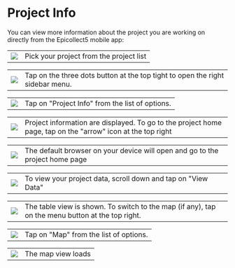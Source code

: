 # Project Info

You can view more information about the project you are working on directly from the Epicollect5 mobile app:

|                                            |                                         |
| ------------------------------------------ | --------------------------------------- |
| ![](../.gitbook/assets/project-info-1.png) | Pick your project from the project list |

|                                            |                                                                               |
| ------------------------------------------ | ----------------------------------------------------------------------------- |
| ![](../.gitbook/assets/project-info-2.png) | Tap on the three dots button at the top tight to open the right sidebar menu. |

|                                            |                                                 |
| ------------------------------------------ | ----------------------------------------------- |
| ![](../.gitbook/assets/project-info-3.png) | Tap on "Project Info" from the list of options. |

|                                            |                                                                                                             |
| ------------------------------------------ | ----------------------------------------------------------------------------------------------------------- |
| ![](../.gitbook/assets/project-info-4.png) | Project information are displayed. To go to the project home page, tap on the "arrow" icon at the top right |

|                                            |                                                                              |
| ------------------------------------------ | ---------------------------------------------------------------------------- |
| ![](../.gitbook/assets/project-info-5.png) | The default browser on your device will open and go to the project home page |

|                                            |                                                               |
| ------------------------------------------ | ------------------------------------------------------------- |
| ![](../.gitbook/assets/project-info-7.png) | To view your project data, scroll down and tap on "View Data" |

|                                            |                                                                                                  |
| ------------------------------------------ | ------------------------------------------------------------------------------------------------ |
| ![](../.gitbook/assets/project-info-8.png) | The table view is shown. To switch to the map (if any), tap on the menu button at the top right. |

|                                            |                                        |
| ------------------------------------------ | -------------------------------------- |
| ![](../.gitbook/assets/project-info-9.png) | Tap on "Map" from the list of options. |

|                                             |                    |
| ------------------------------------------- | ------------------ |
| ![](../.gitbook/assets/project-info-10.png) | The map view loads |
